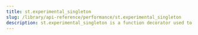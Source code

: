 ```yaml
---
title: st.experimental_singleton
slug: /library/api-reference/performance/st.experimental_singleton
description: st.experimental_singleton is a function decorator used to store singleton objects.
---
```


<Autofunction function="streamlit.experimental_singleton" />
